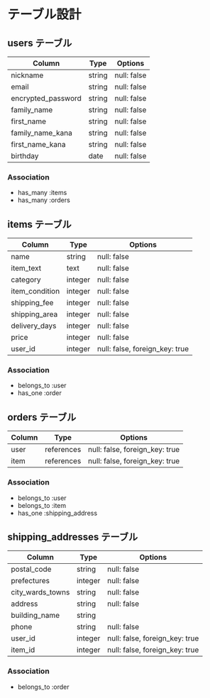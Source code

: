 # テーブル設計

## users テーブル

| Column                | Type   | Options     |
| --------------------- | ------ | ----------- |
| nickname              | string | null: false |
| email                 | string | null: false |
| encrypted_password    | string | null: false |
| family_name           | string | null: false |
| first_name            | string | null: false |
| family_name_kana      | string | null: false |
| first_name_kana       | string | null: false |
| birthday              | date   | null: false |


### Association

- has_many :items
- has_many :orders

## items テーブル

| Column                | Type    | Options                       |
| --------------------- | ------- | ----------------------------- |
| name                  | string  | null: false                   |
| item_text             | text    | null: false                   | 
| category              | integer | null: false                   |
| item_condition        | integer | null: false                   |
| shipping_fee          | integer | null: false                   | 
| shipping_area         | integer | null: false                   |
| delivery_days         | integer | null: false                   |
| price                 | integer | null: false                   | 
| user_id               | integer | null: false, foreign_key: true|


### Association

- belongs_to :user
- has_one :order

## orders テーブル

| Column           | Type       | Options                        | 
| ---------------- | ---------- | ------------------------------ |
| user             | references | null: false, foreign_key: true |
| item             | references | null: false, foreign_key: true |


### Association

- belongs_to :user
- belongs_to :item
- has_one :shipping_address



## shipping_addresses テーブル

| Column           | Type       | Options                        | 
| ---------------- | ---------- | ------------------------------ |
| postal_code      | string     | null: false                    |
| prefectures      | integer    | null: false                    |
| city_wards_towns | string     | null: false                    |
| address          | string     | null: false                    |
| building_name    | string     |                                |
| phone            | string     | null: false                    |
| user_id          | integer    | null: false, foreign_key: true |
| item_id          | integer    | null: false, foreign_key: true |

### Association

- belongs_to :order